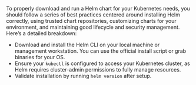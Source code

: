 To properly download and run a Helm chart for your Kubernetes needs, you should follow a series of best practices centered around installing Helm correctly, using trusted chart repositories, customizing charts for your environment, and maintaining good lifecycle and security management. Here’s a detailed breakdown:

- Download and install the Helm CLI on your local machine or management workstation. You can use the official install script or grab binaries for your OS.
- Ensure your `kubectl` is configured to access your Kubernetes cluster, as Helm requires cluster-admin permissions to fully manage resources.
- Validate installation by running `helm version` after setup.